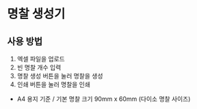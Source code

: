# 명찰 생성기

## 사용 방법

1. 엑셀 파일을 업로드
2. 빈 명찰 개수 입력
3. 명찰 생성 버튼을 눌러 명찰을 생성
4. 인쇄 버튼을 눌러 명찰을 인쇄

- A4 용지 기준 / 기본 명찰 크기 90mm x 60mm (다이소 명찰 사이즈)
